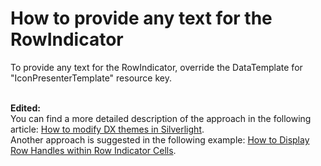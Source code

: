 # How to provide any text for the RowIndicator


<p>To provide any text for the RowIndicator, override the DataTemplate for "IconPresenterTemplate" resource key.<br /><br /></p>
<p><strong>Edited:<br /></strong>You can find a more detailed description of the approach in the following article: <a href="https://www.devexpress.com/Support/Center/p/ka18642">How to modify DX themes in Silverlight</a>.<br />Another approach is suggested in the following example: <a href="https://www.devexpress.com/Support/Center/p/E2803">How to Display Row Handles within Row Indicator Cells</a>. </p>

<br/>


